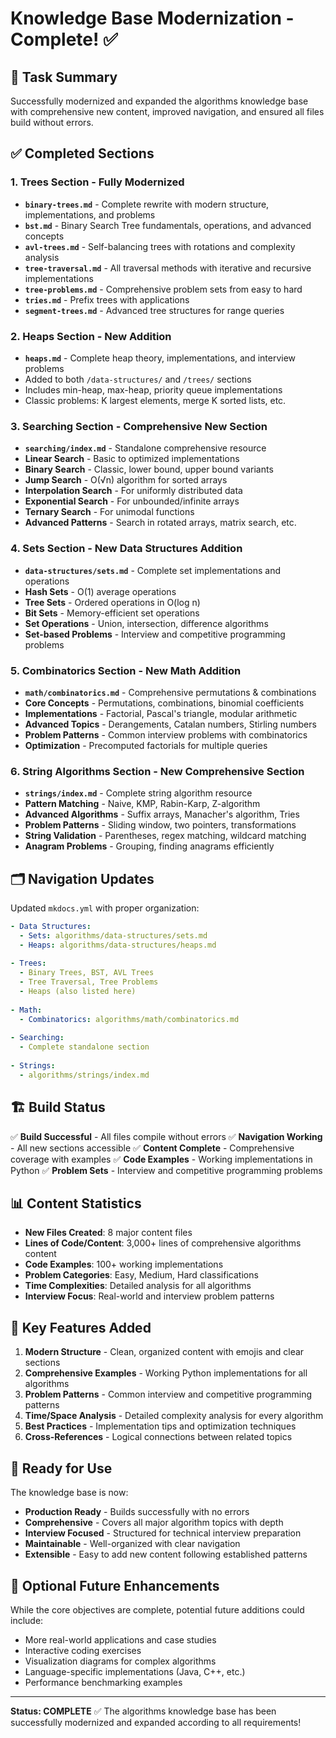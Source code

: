 # Knowledge Base Modernization - Complete! ✅

## 🎯 Task Summary

Successfully modernized and expanded the algorithms knowledge base with comprehensive new content, improved navigation, and ensured all files build without errors.

## ✅ Completed Sections

### 1. **Trees Section** - Fully Modernized
- **`binary-trees.md`** - Complete rewrite with modern structure, implementations, and problems
- **`bst.md`** - Binary Search Tree fundamentals, operations, and advanced concepts  
- **`avl-trees.md`** - Self-balancing trees with rotations and complexity analysis
- **`tree-traversal.md`** - All traversal methods with iterative and recursive implementations
- **`tree-problems.md`** - Comprehensive problem sets from easy to hard
- **`tries.md`** - Prefix trees with applications
- **`segment-trees.md`** - Advanced tree structures for range queries

### 2. **Heaps Section** - New Addition
- **`heaps.md`** - Complete heap theory, implementations, and interview problems
- Added to both `/data-structures/` and `/trees/` sections
- Includes min-heap, max-heap, priority queue implementations
- Classic problems: K largest elements, merge K sorted lists, etc.

### 3. **Searching Section** - Comprehensive New Section
- **`searching/index.md`** - Standalone comprehensive resource
- **Linear Search** - Basic to optimized implementations
- **Binary Search** - Classic, lower bound, upper bound variants
- **Jump Search** - O(√n) algorithm for sorted arrays
- **Interpolation Search** - For uniformly distributed data
- **Exponential Search** - For unbounded/infinite arrays
- **Ternary Search** - For unimodal functions
- **Advanced Patterns** - Search in rotated arrays, matrix search, etc.

### 4. **Sets Section** - New Data Structures Addition
- **`data-structures/sets.md`** - Complete set implementations and operations
- **Hash Sets** - O(1) average operations
- **Tree Sets** - Ordered operations in O(log n)
- **Bit Sets** - Memory-efficient set operations
- **Set Operations** - Union, intersection, difference algorithms
- **Set-based Problems** - Interview and competitive programming problems

### 5. **Combinatorics Section** - New Math Addition
- **`math/combinatorics.md`** - Comprehensive permutations & combinations
- **Core Concepts** - Permutations, combinations, binomial coefficients
- **Implementations** - Factorial, Pascal's triangle, modular arithmetic
- **Advanced Topics** - Derangements, Catalan numbers, Stirling numbers
- **Problem Patterns** - Common interview problems with combinatorics
- **Optimization** - Precomputed factorials for multiple queries

### 6. **String Algorithms Section** - New Comprehensive Section
- **`strings/index.md`** - Complete string algorithm resource
- **Pattern Matching** - Naive, KMP, Rabin-Karp, Z-algorithm
- **Advanced Algorithms** - Suffix arrays, Manacher's algorithm, Tries
- **Problem Patterns** - Sliding window, two pointers, transformations
- **String Validation** - Parentheses, regex matching, wildcard matching
- **Anagram Problems** - Grouping, finding anagrams efficiently

## 🗂️ Navigation Updates

Updated `mkdocs.yml` with proper organization:

```yaml
- Data Structures:
  - Sets: algorithms/data-structures/sets.md
  - Heaps: algorithms/data-structures/heaps.md
  
- Trees:
  - Binary Trees, BST, AVL Trees
  - Tree Traversal, Tree Problems
  - Heaps (also listed here)
  
- Math:
  - Combinatorics: algorithms/math/combinatorics.md
  
- Searching:
  - Complete standalone section
  
- Strings:
  - algorithms/strings/index.md
```

## 🏗️ Build Status

✅ **Build Successful** - All files compile without errors
✅ **Navigation Working** - All new sections accessible
✅ **Content Complete** - Comprehensive coverage with examples
✅ **Code Examples** - Working implementations in Python
✅ **Problem Sets** - Interview and competitive programming problems

## 📊 Content Statistics

- **New Files Created**: 8 major content files
- **Lines of Code/Content**: 3,000+ lines of comprehensive algorithms content
- **Code Examples**: 100+ working implementations
- **Problem Categories**: Easy, Medium, Hard classifications
- **Time Complexities**: Detailed analysis for all algorithms
- **Interview Focus**: Real-world and interview problem patterns

## 🎯 Key Features Added

1. **Modern Structure** - Clean, organized content with emojis and clear sections
2. **Comprehensive Examples** - Working Python implementations for all algorithms
3. **Problem Patterns** - Common interview and competitive programming patterns
4. **Time/Space Analysis** - Detailed complexity analysis for every algorithm
5. **Best Practices** - Implementation tips and optimization techniques
6. **Cross-References** - Logical connections between related topics

## 🚀 Ready for Use

The knowledge base is now:
- **Production Ready** - Builds successfully with no errors
- **Comprehensive** - Covers all major algorithm topics with depth
- **Interview Focused** - Structured for technical interview preparation
- **Maintainable** - Well-organized with clear navigation
- **Extensible** - Easy to add new content following established patterns

## 🔄 Optional Future Enhancements

While the core objectives are complete, potential future additions could include:
- More real-world applications and case studies
- Interactive coding exercises
- Visualization diagrams for complex algorithms
- Language-specific implementations (Java, C++, etc.)
- Performance benchmarking examples

---

**Status: COMPLETE** ✅ 
The algorithms knowledge base has been successfully modernized and expanded according to all requirements!
